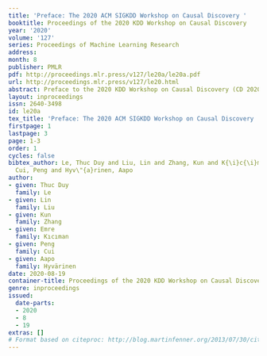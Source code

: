 ```yaml
---
title: 'Preface: The 2020 ACM SIGKDD Workshop on Causal Discovery '
booktitle: Proceedings of the 2020 KDD Workshop on Causal Discovery
year: '2020'
volume: '127'
series: Proceedings of Machine Learning Research
address: 
month: 8
publisher: PMLR
pdf: http://proceedings.mlr.press/v127/le20a/le20a.pdf
url: http://proceedings.mlr.press/v127/le20.html
abstract: Preface to the 2020 KDD Workshop on Causal Discovery (CD 2020)
layout: inproceedings
issn: 2640-3498
id: le20a
tex_title: 'Preface: The 2020 ACM SIGKDD Workshop on Causal Discovery '
firstpage: 1
lastpage: 3
page: 1-3
order: 1
cycles: false
bibtex_author: Le, Thuc Duy and Liu, Lin and Zhang, Kun and K{\i}c{\i}man, Emre and
  Cui, Peng and Hyv\"{a}rinen, Aapo
author:
- given: Thuc Duy
  family: Le
- given: Lin
  family: Liu
- given: Kun
  family: Zhang
- given: Emre
  family: Kıcıman
- given: Peng
  family: Cui
- given: Aapo
  family: Hyvärinen
date: 2020-08-19
container-title: Proceedings of the 2020 KDD Workshop on Causal Discovery
genre: inproceedings
issued:
  date-parts:
  - 2020
  - 8
  - 19
extras: []
# Format based on citeproc: http://blog.martinfenner.org/2013/07/30/citeproc-yaml-for-bibliographies/
---
```

